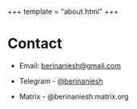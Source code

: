 +++
template = "about.html"
+++

# Contact

- Email: [berinaniesh@gmail.com](mailto:berinaniesh@gmail.com)

- Telegram - [@berinaniesh](https://t.me/berinaniesh)

- Matrix - @berinaniesh:matrix.org

